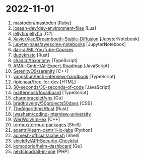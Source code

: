 # 2022-11-01

1. [mastodon/mastodon](https://github.com/mastodon/mastodon "Your self-hosted, globally interconnected microblogging community") [Ruby]
2. [josean-dev/dev-environment-files](https://github.com/josean-dev/dev-environment-files "") [Lua]
3. [jellyfin/jellyfin](https://github.com/jellyfin/jellyfin "The Free Software Media System") [C#]
4. [XavierXiao/Dreambooth-Stable-Diffusion](https://github.com/XavierXiao/Dreambooth-Stable-Diffusion "Implementation of Dreambooth (https://arxiv.org/abs/2208.12242) with Stable Diffusion") [JupyterNotebook]
5. [jupyter-naas/awesome-notebooks](https://github.com/jupyter-naas/awesome-notebooks "Ready to use data science templates, organized by tools to jumpstart your projects and data products in minutes. 😎 published by the Naas community.") [JupyterNotebook]
6. [dair-ai/ML-YouTube-Courses](https://github.com/dair-ai/ML-YouTube-Courses "📺 Discover the latest machine learning / AI courses on YouTube.") 
7. [dudykr/stc](https://github.com/dudykr/stc "Speedy TypeScript type checker") [Rust]
8. [shadcn/taxonomy](https://github.com/shadcn/taxonomy "An open source application built using the new router, server components and everything new in Next.js 13.") [TypeScript]
9. [AMAI-GmbH/AI-Expert-Roadmap](https://github.com/AMAI-GmbH/AI-Expert-Roadmap "Roadmap to becoming an Artificial Intelligence Expert in 2022") [JavaScript]
10. [SerenityOS/serenity](https://github.com/SerenityOS/serenity "The Serenity Operating System 🐞") [C++]
11. [yangshun/tech-interview-handbook](https://github.com/yangshun/tech-interview-handbook "💯 Curated coding interview preparation materials for busy software engineers") [TypeScript]
12. [ripienaar/free-for-dev](https://github.com/ripienaar/free-for-dev "A list of SaaS, PaaS and IaaS offerings that have free tiers of interest to devops and infradev") [HTML]
13. [30-seconds/30-seconds-of-code](https://github.com/30-seconds/30-seconds-of-code "Short JavaScript code snippets for all your development needs") [JavaScript]
14. [mattermost/focalboard](https://github.com/mattermost/focalboard "Focalboard is an open source, self-hosted alternative to Trello, Notion, and Asana.") [TypeScript]
15. [charmbracelet/vhs](https://github.com/charmbracelet/vhs "Your CLI home video recorder 📼") [Go]
16. [bradtraversy/50projects50days](https://github.com/bradtraversy/50projects50days "50+ mini web projects using HTML, CSS & JS") [CSS]
17. [TheAlgorithms/Rust](https://github.com/TheAlgorithms/Rust "All Algorithms implemented in Rust") [Rust]
18. [jwasham/coding-interview-university](https://github.com/jwasham/coding-interview-university "A complete computer science study plan to become a software engineer.") 
19. [WerWolv/ImHex](https://github.com/WerWolv/ImHex "🔍 A Hex Editor for Reverse Engineers, Programmers and people who value their retinas when working at 3 AM.") [C++]
20. [termux/termux-packages](https://github.com/termux/termux-packages "A build system and primary set of packages for Termux.") [Shell]
21. [acantril/learn-cantrill-io-labs](https://github.com/acantril/learn-cantrill-io-labs "Standard and Advanced Demos for learn.cantrill.io courses") [Python]
22. [acmesh-official/acme.sh](https://github.com/acmesh-official/acme.sh "A pure Unix shell script implementing ACME client protocol") [Shell]
23. [shieldfy/API-Security-Checklist](https://github.com/shieldfy/API-Security-Checklist "Checklist of the most important security countermeasures when designing, testing, and releasing your API") 
24. [komodorio/helm-dashboard](https://github.com/komodorio/helm-dashboard "The missing UI for Helm - visualize your releases") [Go]
25. [nextcloud/all-in-one](https://github.com/nextcloud/all-in-one "Nextcloud AIO stands for Nextcloud All In One and provides easy deployment and maintenance with most features included in this one Nextcloud instance.") [PHP]
